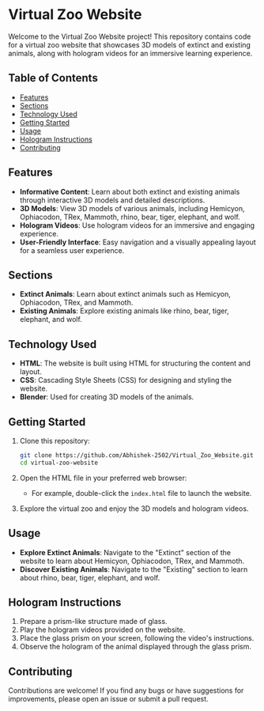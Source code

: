 
# Virtual Zoo Website

Welcome to the Virtual Zoo Website project! This repository contains code for a virtual zoo website that showcases 3D models of extinct and existing animals, along with hologram videos for an immersive learning experience.

## Table of Contents
- [Features](#features)
- [Sections](#sections)
- [Technology Used](#technology-used)
- [Getting Started](#getting-started)
- [Usage](#usage)
- [Hologram Instructions](#hologram-instructions)
- [Contributing](#contributing)

## Features

- **Informative Content**: Learn about both extinct and existing animals through interactive 3D models and detailed descriptions.
- **3D Models**: View 3D models of various animals, including Hemicyon, Ophiacodon, TRex, Mammoth, rhino, bear, tiger, elephant, and wolf.
- **Hologram Videos**: Use hologram videos for an immersive and engaging experience.
- **User-Friendly Interface**: Easy navigation and a visually appealing layout for a seamless user experience.

## Sections

- **Extinct Animals**: Learn about extinct animals such as Hemicyon, Ophiacodon, TRex, and Mammoth.
- **Existing Animals**: Explore existing animals like rhino, bear, tiger, elephant, and wolf.

## Technology Used

- **HTML**: The website is built using HTML for structuring the content and layout.
- **CSS**: Cascading Style Sheets (CSS) for designing and styling the website.
- **Blender**: Used for creating 3D models of the animals.

## Getting Started

1. Clone this repository:
    ```bash
    git clone https://github.com/Abhishek-2502/Virtual_Zoo_Website.git
    cd virtual-zoo-website
    ```

2. Open the HTML file in your preferred web browser:
    - For example, double-click the `index.html` file to launch the website.

3. Explore the virtual zoo and enjoy the 3D models and hologram videos.

## Usage

- **Explore Extinct Animals**: Navigate to the "Extinct" section of the website to learn about Hemicyon, Ophiacodon, TRex, and Mammoth.
- **Discover Existing Animals**: Navigate to the "Existing" section to learn about rhino, bear, tiger, elephant, and wolf.

## Hologram Instructions

1. Prepare a prism-like structure made of glass.
2. Play the hologram videos provided on the website.
3. Place the glass prism on your screen, following the video's instructions.
4. Observe the hologram of the animal displayed through the glass prism.

## Contributing

Contributions are welcome! If you find any bugs or have suggestions for improvements, please open an issue or submit a pull request.

